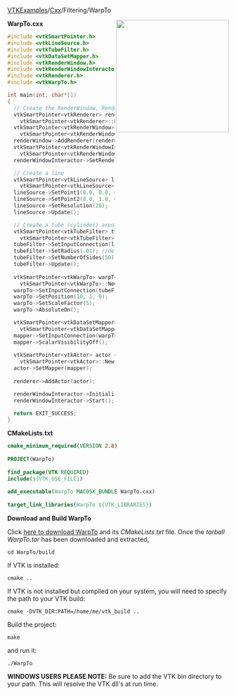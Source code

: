 [VTKExamples](Home)/[Cxx](Cxx)/Filtering/WarpTo

<img align="right" src="https://github.com/lorensen/VTKExamples/raw/master/Testing/Baseline/Filtering/TestWarpTo.png" width="256" />

**WarpTo.cxx**
```c++
#include <vtkSmartPointer.h>
#include <vtkLineSource.h>
#include <vtkTubeFilter.h>
#include <vtkDataSetMapper.h>
#include <vtkRenderWindow.h>
#include <vtkRenderWindowInteractor.h>
#include <vtkRenderer.h>
#include <vtkWarpTo.h>

int main(int, char*[])
{
  // Create the RenderWindow, Renderer and both Actors
  vtkSmartPointer<vtkRenderer> renderer =
    vtkSmartPointer<vtkRenderer>::New();
  vtkSmartPointer<vtkRenderWindow> renderWindow =
    vtkSmartPointer<vtkRenderWindow>::New();
  renderWindow->AddRenderer(renderer);
  vtkSmartPointer<vtkRenderWindowInteractor> renderWindowInteractor =
    vtkSmartPointer<vtkRenderWindowInteractor>::New();
  renderWindowInteractor->SetRenderWindow(renderWindow);

  // Create a line
  vtkSmartPointer<vtkLineSource> lineSource = 
    vtkSmartPointer<vtkLineSource>::New();
  lineSource->SetPoint1(0.0, 0.0, 0.0);
  lineSource->SetPoint2(0.0, 1.0, 0.0);
  lineSource->SetResolution(20);
  lineSource->Update();

  // Create a tube (cylinder) around the line
  vtkSmartPointer<vtkTubeFilter> tubeFilter = 
    vtkSmartPointer<vtkTubeFilter>::New();
  tubeFilter->SetInputConnection(lineSource->GetOutputPort());
  tubeFilter->SetRadius(.01); //default is .5
  tubeFilter->SetNumberOfSides(50);
  tubeFilter->Update();
  
  vtkSmartPointer<vtkWarpTo> warpTo = 
    vtkSmartPointer<vtkWarpTo>::New();
  warpTo->SetInputConnection(tubeFilter->GetOutputPort());
  warpTo->SetPosition(10, 1, 0);
  warpTo->SetScaleFactor(5);
  warpTo->AbsoluteOn();

  vtkSmartPointer<vtkDataSetMapper> mapper =
    vtkSmartPointer<vtkDataSetMapper>::New();
  mapper->SetInputConnection(warpTo->GetOutputPort());
  mapper->ScalarVisibilityOff();
  
  vtkSmartPointer<vtkActor> actor =
    vtkSmartPointer<vtkActor>::New();
  actor->SetMapper(mapper);
  
  renderer->AddActor(actor);

  renderWindowInteractor->Initialize();
  renderWindowInteractor->Start();

  return EXIT_SUCCESS;
}
```
**CMakeLists.txt**
```cmake
cmake_minimum_required(VERSION 2.8)
 
PROJECT(WarpTo)
 
find_package(VTK REQUIRED)
include(${VTK_USE_FILE})
 
add_executable(WarpTo MACOSX_BUNDLE WarpTo.cxx)
 
target_link_libraries(WarpTo ${VTK_LIBRARIES})
```

**Download and Build WarpTo**

Click [here to download WarpTo](https://github.com/lorensen/VTKWikiExamplesTarballs/raw/master/WarpTo.tar) and its *CMakeLists.txt* file.
Once the *tarball WarpTo.tar* has been downloaded and extracted,
```
cd WarpTo/build 
```
If VTK is installed:
```
cmake ..
```
If VTK is not installed but compiled on your system, you will need to specify the path to your VTK build:
```
cmake -DVTK_DIR:PATH=/home/me/vtk_build ..
```
Build the project:
```
make
```
and run it:
```
./WarpTo
```
**WINDOWS USERS PLEASE NOTE:** Be sure to add the VTK bin directory to your path. This will resolve the VTK dll's at run time.

